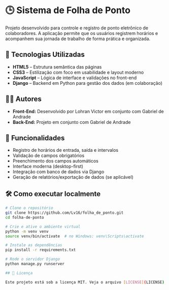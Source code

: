 # 🕒 Sistema de Folha de Ponto

Projeto desenvolvido para controle e registro de ponto eletrônico de colaboradores. A aplicação permite que os usuários registrem horários e acompanhem sua jornada de trabalho de forma prática e organizada.

## 🚀 Tecnologias Utilizadas

- **HTML5** – Estrutura semântica das páginas
- **CSS3** – Estilização com foco em usabilidade e layout moderno
- **JavaScript** – Lógica de interface e validações no front-end
- **Django** – Backend em Python para gestão dos dados (em colaboração)

## 👨‍💻 Autores

- **Front-End:** Desenvolvido por Lohran Victor em conjunto com Gabriel de Andrade
- **Back-End:** Projeto em conjunto com Gabriel de Andrade

## 🎯 Funcionalidades

- Registro de horários de entrada, saída e intervalos
- Validação de campos obrigatórios
- Preenchimento dos campos automáticos
- Interface moderna (desktop-first)
- Integração com banco de dados via Django
- Geração de relatórios/exportação de dados (se aplicável)

## 🛠️ Como executar localmente

```bash
# Clone o repositório
git clone https://github.com/Lv16/folha_de_ponto.git
cd folha-de-ponto

# Crie e ative o ambiente virtual
python -m venv venv
source venv/bin/activate  # no Windows: venv\Scripts\activate

# Instale as dependências
pip install -r requirements.txt

# Rode o servidor Django
python manage.py runserver

## 📄 Licença

Este projeto está sob a licença MIT. Veja o arquivo [LICENSE](LICENSE) para mais detalhes.
